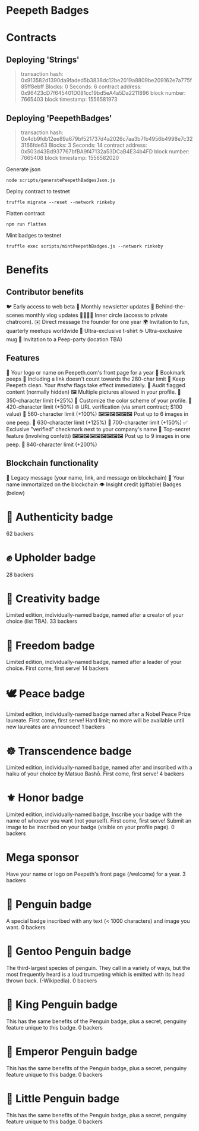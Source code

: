 # Peepeth Badges

# Contracts
   Deploying 'Strings'
   -------------------
   > transaction hash:    0x913582d1390da9faded5b3838dc12be2019a8809be209162e7a775f85ff8ebff
   > Blocks: 0            Seconds: 6
   > contract address:    0x96423cD7f645401D081cc19bd5eA4a5Da2211896
   > block number:        7665403
   > block timestamp:     1556581973

   Deploying 'PeepethBadges'
   -------------------------
   > transaction hash:    0x4db9fdb12ee89a679bf521737d4a2026c7aa3b7fb4956b4998e7c323166fde63
   > Blocks: 3            Seconds: 14
   > contract address:    0x503d43Bd937767bfBA9f47132a53DCaB4E34b4FD
   > block number:        7665408
   > block timestamp:     1556582020

Generate json
```
node scripts/generatePeepethBadgesJson.js
```

Deploy contract to testnet
``` 
truffle migrate --reset --network rinkeby
```

Flatten contract
```
npm run flatten
```

Mint badges to testnet
```
truffle exec scripts/mintPeepethBadges.js --network rinkeby
```

# Benefits

## Contributor benefits
🐦 Early access to web beta
📧 Monthly newsletter updates
🎥 Behind-the-scenes monthly vlog updates
👨‍👩‍👧‍👦 Inner circle (access to private chatroom).
✉️ Direct message the founder for one year
🌍 Invitation to fun, quarterly meetups worldwide
👕 Ultra-exclusive t-shirt
☕ Ultra-exclusive mug
🎉 Invitation to a Peep-party (location TBA)

## Features
 Your logo or name on Peepeth.com's front page for a year
🔖 Bookmark peeps
🔗 Including a link doesn't count towards the 280-char limit
👮 Keep Peepeth clean. Your #nsfw flags take effect immediately.
👀 Audit flagged content (normally hidden)
🖼️ Multiple pictures allowed in your profile.
💬 350-character limit (+25%)
🎨 Customize the color scheme of your profile.
💬 420-character limit (+50%)
🌐 URL verification (via smart contract; $100 value)
💬 560-character limit (+100%)
🖼️🖼️🖼️🖼️🖼️🖼️ Post up to 6 images in one peep.
💬 630-character limit (+125%)
💬 700-character limit (+150%)
✅ Exclusive "verified" checkmark next to your company's name
🎊 Top-secret feature (involving confetti)
🖼️🖼️🖼️🖼️🖼️🖼️🖼️🖼️🖼️ Post up to 9 images in one peep.
💬 840-character limit (+200%)

## Blockchain functionality
📜 Legacy message (your name, link, and message on blockchain)
📜 Your name immortalized on the blockchain
👁️ Insight credit (giftable)
Badges (below)

# 💎 Authenticity badge
62 backers

# ✊ Upholder badge
28 backers

# 🌺 Creativity badge
Limited edition, individually-named badge, named after a creator of your choice (list TBA). 
33 backers

# 🗽 Freedom badge
Limited edition, individually-named badge, named after a leader of your choice. First come, first serve!
14 backers

# 🕊️ Peace badge
Limited edition, individually-named badge named after a Nobel Peace Prize laureate. First come, first serve!
Hard limit; no more will be available until new laureates are announced!
1 backers

# ☸️ Transcendence badge
Limited edition, individually-named badge, named after and inscribed with a haiku of your choice by Matsuo Bashō. First come, first serve!
4 backers

# ⚜️ Honor badge
Limited edition, individually-named badge,
Inscribe your badge with the name of whoever you want (not yourself). First come, first serve!
Submit an image to be inscribed on your badge (visible on your profile page).
0 backers

# Mega sponsor
Have your name or logo on Peepeth's front page (/welcome) for a year.
3 backers

# 🐧 Penguin badge
A special badge inscribed with any text (< 1000 characters) and image you want.
0 backers

# 🐧 Gentoo Penguin badge
The third-largest species of penguin. They call in a variety of ways, but the most frequently heard is a loud trumpeting which is emitted with its head thrown back. (-Wikipedia).
0 backers

# 🐧 King Penguin badge
This has the same benefits of the Penguin badge, plus a secret, penguiny feature unique to this badge.
0 backers

# 🐧 Emperor Penguin badge
This has the same benefits of the Penguin badge, plus a secret, penguiny feature unique to this badge.
0 backers

# 🐧 Little Penguin badge
This has the same benefits of the Penguin badge, plus a secret, penguiny feature unique to this badge.
0 backers

